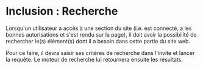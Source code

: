 # Inclusion : Recherche

Lorsqu'un utilisateur a accès à une section du site (i.e. est connecté, a les bonnes autorisations et s'est rendu sur la page), il doit avoir la possibilité de rechercher le(s) élément(s) dont il a besoin dans cette partie du site web.

Pour ce faire, il devra saisir ses critères de recherche dans l'invite et lancer la requête. Le moteur de recherche lui retournera ensuite les résultats.
